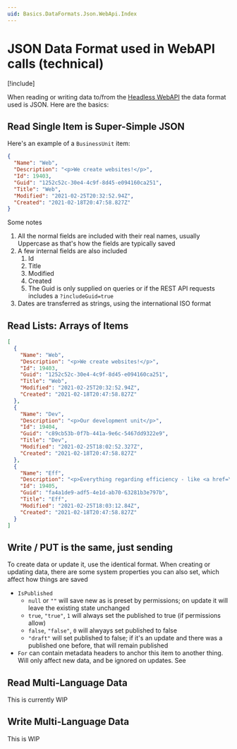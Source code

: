 ```yaml
---
uid: Basics.DataFormats.Json.WebApi.Index
---
```


# JSON Data Format used in WebAPI calls (technical)

[!include[](~/basics/stack/_shared-float-summary.md)]
<style>.context-box-summary .format-json-headless { visibility: visible; } </style>

When reading or writing data to/from the [Headless WebAPI](xref:WebApi.Headless.Index) the data format used is JSON. Here are the basics:

## Read Single Item is Super-Simple JSON

Here's an example of a `BusinessUnit` item:

```json
{
  "Name": "Web",
  "Description": "<p>We create websites!</p>",
  "Id": 19403,
  "Guid": "1252c52c-30e4-4c9f-8d45-e094160ca251",
  "Title": "Web",
  "Modified": "2021-02-25T20:32:52.94Z",
  "Created": "2021-02-18T20:47:58.827Z"
}
```

Some notes

1. All the normal fields are included with their real names, usually Uppercase as that's how the fields are typically saved
1. A few internal fields are also included
    1. Id
    1. Title
    1. Modified
    1. Created
    1. The Guid is only supplied on queries or if the REST API requests includes a `?includeGuid=true`
1. Dates are transferred as strings, using the international ISO format

## Read Lists: Arrays of Items

```json
[
  {
    "Name": "Web",
    "Description": "<p>We create websites!</p>",
    "Id": 19403,
    "Guid": "1252c52c-30e4-4c9f-8d45-e094160ca251",
    "Title": "Web",
    "Modified": "2021-02-25T20:32:52.94Z",
    "Created": "2021-02-18T20:47:58.827Z"
  },
  {
    "Name": "Dev",
    "Description": "<p>Our development unit</p>",
    "Id": 19404,
    "Guid": "c89cb53b-0f7b-441a-9e6c-5467dd9322e9",
    "Title": "Dev",
    "Modified": "2021-02-25T18:02:52.327Z",
    "Created": "2021-02-18T20:47:58.827Z"
  },
  {
    "Name": "Eff",
    "Description": "<p>Everything regarding efficiency - like <a href=\"https://sphosting.ch\" target=\"_blank\" rel=\"noopener\">SharePoint</a>, Word &amp; Excel automation, <a href=\"https://azing.org\" target=\"_blank\" rel=\"noopener\">azing.org</a></p>",
    "Id": 19405,
    "Guid": "fa4a1de9-adf5-4e1d-ab70-63281b3e797b",
    "Title": "Eff",
    "Modified": "2021-02-25T18:03:12.84Z",
    "Created": "2021-02-18T20:47:58.827Z"
  }
]
```

## Write / PUT is the same, just sending

To create data or update it, use the identical format. 
When creating or updating data, there are some system properties you can also set, which affect how things are saved

* `IsPublished`
    * `null` or `""` will save new as is preset by permissions; on update it will leave the existing state unchanged
    * `true`, `"true"`, `1` will always set the published to true (if permissions allow)
    * `false`, `"false"`, `0` will alwyays set published to false
    * `"draft"` will set published to false; if it's an update and there was a published one before, that will remain published
* `For` can contain metadata headers to anchor this item to another thing. Will only affect new data, and be ignored on updates. See [](xref:JsCode.2sxcApi.Sxc.Data)

## Read Multi-Language Data

This is currently WIP

## Write Multi-Language Data

This is WIP